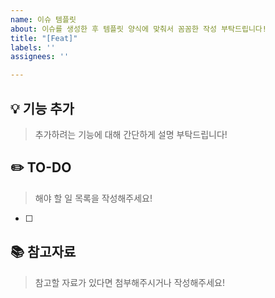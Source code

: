 ```yaml
---
name: 이슈 템플릿
about: 이슈를 생성한 후 템플릿 양식에 맞춰서 꼼꼼한 작성 부탁드립니다!
title: "[Feat]"
labels: ''
assignees: ''

---
```


## 💡 기능 추가
> 추가하려는 기능에 대해 간단하게 설명 부탁드립니다!

## ✏️ TO-DO
> 해야 할 일 목록을 작성해주세요!
- [ ] 

## 📚 참고자료
> 참고할 자료가 있다면 첨부해주시거나 작성해주세요!
